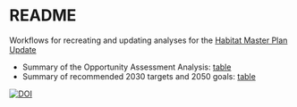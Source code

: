 # README 

Workflows for recreating and updating analyses for the [Habitat Master Plan Update](https://drive.google.com/file/d/1Hp0l_qtbxp1JxKJoGatdyuANSzQrpL0I/view?usp=drivesdk)

* Summary of the Opportunity Assessment Analysis: [table](https://tbep-tech.github.io/hmpu-workflow/docs/current_table)
* Summary of recommended 2030 targets and 2050 goals: [table](https://tbep-tech.github.io/hmpu-workflow/docs/target_table)

[![DOI](https://zenodo.org/badge/226996253.svg)](https://zenodo.org/badge/latestdoi/226996253)